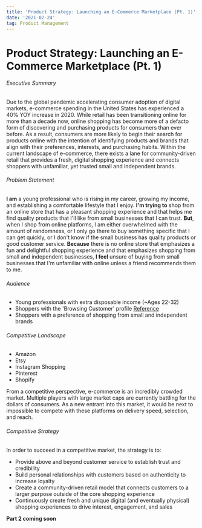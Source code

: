 ```yaml
---
title: 'Product Strategy: Launching an E-Commerce Marketplace (Pt. 1)'
date: '2021-02-24'
tag: Product Management
---
```


# Product Strategy: Launching an E-Commerce Marketplace (Pt. 1)

###### Executive Summary
Due to the global pandemic accelerating consumer adoption of digital markets, e-commerce spending in the United States has experienced a 40% YOY increase in 2020. While retail has been transitioning online for more than a decade now, online shopping has become more of a defacto form of discovering and purchasing products for consumers than ever before. As a result, consumers are more likely to begin their search for products online with the intention of identifying products and brands that align with their preferences, interests, and purchasing habits. Within the current landscape of e-commerce, there exists a lane for community-driven retail that provides a fresh, digital shopping experience and connects shoppers with unfamiliar, yet trusted small and independent brands.

###### Problem Statement
__I am__ a young professional who is rising in my career, growing my income, and establishing a comfortable lifestyle that I enjoy. __I'm trying to__ shop from an online store that has a pleasant shopping experience and that helps me find quality products that I'll like from small businesses that I can trust. __But__, when I shop from online platforms, I am either overwhelmed with the amount of randomness, or I only go there to buy something specific that I can get quickly, or I don't know if the small business has quality products or good customer service. __Because__ there is no online store that emphasizes a fun and delightful shopping experience and that emphasizes shopping from small and independent businesses, __I feel__ unsure of buying from small businesses that I'm unfamiliar with online unless a friend recommends them to me.

###### Audience
- Young professionals with extra disposable income (~Ages 22-32) 
- Shoppers with the 'Browsing Customer' profile [Reference](https://fitsmallbusiness.com/shopper-profile/)
- Shoppers with a preference of shopping from small and independent brands

###### Competitive Landscape
- Amazon
- Etsy
- Instagram Shopping
- Pinterest
- Shopify

From a competitive perspective, e-commerce is an incredibly crowded market. Multiple players with large market caps are currently battling for the dollars of consumers. As a new entrant into this market, it would be next to impossible to compete with these platforms on delivery speed, selection, and reach. 

###### Competitive Strategy

In order to succeed in a competitive market, the strategy is to:
- Provide above and beyond customer service to establish trust and credibility
- Build personal relationships with customers based on authenticity to increase loyalty
- Create a community-driven retail model that connects customers to a larger purpose outside of the core shopping experience
- Continuously create fresh and unique digital (and eventually physical) shopping experiences to drive interest, engagement, and sales

**Part 2 coming soon**

